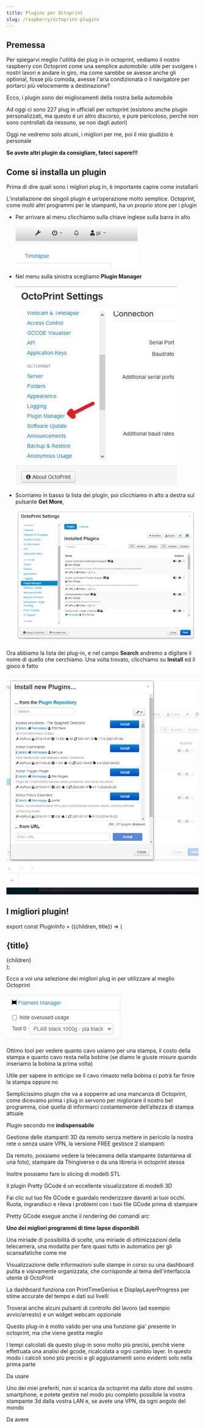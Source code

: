 ```yaml
---
title: Plugins per Octoprint
slug: /raspberry/octoprint-plugins
---
```


## Premessa

Per spiegarvi meglio l'utilità dei plug in in octoprint, vediamo il nostro raspberry con Octoprint come una semplice automobile: utile per svolgere i nostri lavori e andare in giro, ma come sarebbe se avesse anche gli optional, fosse più comoda, avesse l'aria condizionata o il navigatore per portarci più velocemente a destinazione?

Ecco, i plugin sono dei miglioramenti della nostra bella automobile

Ad oggi ci sono 227 plug in ufficiali per octoprint (esistono anche plugin personalizzati, ma questo è un altro discorso, e pure pericoloso, perché non sono controllati da nessuno, se non dagli autori)

Oggi ne vedremo solo alcuni, i migliori per me, poi il mio giudizio è personale

**Se avete altri plugin da consigliare, fateci sapere!!!**

## Come si installa un plugin

Prima di dire quali sono i migliori plug in, è importante capire come installarli

L’installazione dei singoli plugin è un’operazione molto semplice. Octoprint, come molti altri programmi per le stampanti, ha un proprio store per i plugin

* Per arrivare al menu clicchiamo sulla chiave inglese sulla barra in alto
  
  [ ![Chiave Inglese](/img/chiaveInglese.PNG) ](/img/chiaveInglese.PNG)

* Nel menu sulla sinistra scegliamo **Plugin Manager**

  [ ![Plugin Manager](/img/foto1.jpg) ](/img/foto1.jpg)


* Scorriamo in basso la lista dei plugin, poi clicchiamo in alto a destra sul pulsante **Get More**,

  [ ![Get More](/img/foto2.PNG) ](/img/foto2.PNG)

Ora abbiamo la lista dei plug-in, e nel campo **Search** andremo a digitare il nome di quello che cerchiamo. Una volta trovato, clicchiamo su **Install** ed il gioco è fatto

  [ ![Install](/img/foto3.PNG) ](/img/foto3.PNG)

## I migliori plugin!

export const PluginInfo = ({children, title}) => (
  <div
    style={{
      backgroundColor: '#64d4ed',
      borderRadius: '5px',
      color: '#000000',
      padding: '30px',
      margin: '10px',
    }}>
    <h2 style={{
        color:'#fff'
    }}>{title}</h2>
    {children}
  </div>
);

Ecco a voi una selezione dei migliori plug in per utilizzare al meglio Octoprint

<PluginInfo title="Octoprint-FilamentManager">

  [ ![Filament Manager](/img/filamentManager.PNG) ](/img/filamentManager.PNG)

Ottimo tool per vedere quanto cavo usiamo per una stampa, il costo della stampa e quanto cavo resta nella bobine (se diamo le giuste misure quando inseriamo la bobina la prima volta)

Utile per sapere in anticipo se il cavo rimasto nella bobina ci potrà far finire la stampa oppure no

</PluginInfo>


<PluginInfo title="Display Layer Progress">

Semplicissimo plugin che va a sopperire ad una mancanza di Octoprint, come dicevamo prima i plug in servono per migliorare il nostro bel programma, cioè quella di informarci costantemente dell’altezza di stampa attuale
</PluginInfo>

<PluginInfo title="AstroPrint">

Plugin secondo me **indispensabile**

Gestione delle stampanti 3D da remoto senza mettere in pericolo la nostra rete o senza usare VPN, la versione FREE gestisce 2 stampanti

Da remoto, possiamo vedere la telecamera della stampante (istantanea di una foto), stampare da Thingiverse o da una libreria in octoprint stessa 

Inoltre possiamo fare lo slicing di modelli STL

</PluginInfo>

<PluginInfo title="OctoPrint-PrettyGCode">

Il plugin Pretty GCode è un eccellente visualizzatore di modelli 3D

Fai clic sul tuo file GCode e guardalo renderizzare davanti ai tuoi occhi. Ruota, ingrandisci e rileva i problemi con i tuoi file GCode prima di stampare 

Pretty GCode esegue anche il rendering dei comandi arc
</PluginInfo>


<PluginInfo title="Octolapse">

**Uno dei migliori programmi di time lapse disponibili**

Una miriade di possibilità di scelte, una miriade di ottimizzazioni della telecamera, una modalita per fare quasi tutto in automatico per gli scansafatiche come me

</PluginInfo>

<PluginInfo title="OctoPrint-Dashboard">

Visualizzazione delle informazioni sulle stampe in corso su una dashboard pulita e visivamente organizzata, che corrisponde al tema dell'interfaccia utente di OctoPrint

La dashboard funziona con PrintTimeGenius e DisplayLayerProgress per stime accurate del tempo e dati sui livelli 

Troverai anche alcuni pulsanti di controllo del lavoro (ad esempio avvio/arresto) e un widget webcam opzionale
</PluginInfo>


<PluginInfo title="PrintTimeGenius">

Questo plug-in è molto valido per una una funzione gia' presente in octoprint, ma che viene gestita meglio

I tempi calcolati da questo plug-in sono molto più precisi, perchè viene effettuata una analisi del gcode, ricalcolata a ogni cambio layer. In questo modo i calcoli sono più precisi e gli aggiustamenti sono evidenti solo nella prima parte

Da usare
</PluginInfo>

<PluginInfo title="Octopod">

Uno dei miei preferiti, non si scarica da octoprint ma dallo store del vostro smartphone, e potete gestire nel modo piu completo possibile la vostra stampante 3d dalla vostra LAN e, se avete una VPN, da ogni angolo del mondo

Da avere
</PluginInfo>

